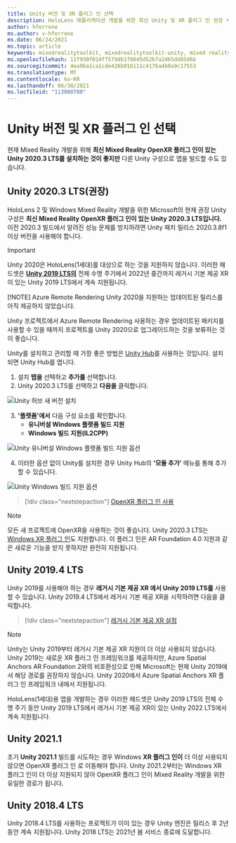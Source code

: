 ```yaml
---
title: Unity 버전 및 XR 플러그 인 선택
description: HoloLens 애플리케이션 개발을 위한 최신 Unity 및 XR 플러그 인 권장 사항을 최신 상태로 유지합니다.
author: hferrone
ms.author: v-hferrone
ms.date: 06/24/2021
ms.topic: article
keywords: mixedrealitytoolkit, mixedrealitytoolkit-unity, mixed reality 헤드셋, windows mixed reality 헤드셋, 가상 현실 헤드셋, unity
ms.openlocfilehash: 11f930f014ff579db1f8845d52b7a2d65dd85d6b
ms.sourcegitcommit: 4ea9ba1ca1cde426b016111c4176a4b0a9c17553
ms.translationtype: MT
ms.contentlocale: ko-KR
ms.lasthandoff: 06/30/2021
ms.locfileid: "113080700"
---
```

# <a name="choosing-a-unity-version-and-xr-plugin"></a>Unity 버전 및 XR 플러그 인 선택

현재 Mixed Reality 개발을 위해 **최신 Mixed Reality OpenXR 플러그 인이 있는 Unity 2020.3 LTS를 설치하는 것이 좋지만** 다른 Unity 구성으로 앱을 빌드할 수도 있습니다.

## <a name="unity-20203-lts-recommended"></a>Unity 2020.3 LTS(권장)

HoloLens 2 및 Windows Mixed Reality 개발을 위한 Microsoft의 현재 권장 Unity 구성은 **최신 Mixed Reality OpenXR 플러그 인이 있는 Unity 2020.3 LTS입니다.** 이전 2020.3 빌드에서 알려진 성능 문제를 방지하려면 Unity 패치 릴리스 2020.3.8f1 이상 버전을 사용해야 합니다.

> [!IMPORTANT]
> Unity 2020은 HoloLens(1세대)를 대상으로 하는 것을 지원하지 않습니다. 이러한 헤드셋은 **[Unity 2019 LTS의](#unity-20194-lts)** 전체 수명 주기에서 2022년 중간까지 레거시 기본 제공 XR이 있는 Unity 2019 LTS에서 계속 지원됩니다.
>
> [!NOTE]
> Azure Remote Rendering Unity 2020을 지원하는 업데이트된 릴리스를 아직 제공하지 않았습니다.
>
> Unity 프로젝트에서 Azure Remote Rendering 사용하는 경우 업데이트된 패키지를 사용할 수 있을 때까지 프로젝트를 Unity 2020으로 업그레이드하는 것을 보류하는 것이 좋습니다.

Unity를 설치하고 관리할 때 가장 좋은 방법은 <a href="https://unity3d.com/get-unity/download" target="_blank">Unity Hub</a>를 사용하는 것입니다. 설치되면 Unity Hub를 엽니다.

1. 설치 **탭을** 선택하고 **추가를** 선택합니다.
2. Unity 2020.3 LTS를 선택하고 **다음을** 클릭합니다.

![Unity 허브 새 버전 설치](images/unity-hub-img-01.png)

3. **'플랫폼'에서** 다음 구성 요소를 확인합니다.
    * **유니버설 Windows 플랫폼 빌드 지원**
    * **Windows 빌드 지원(IL2CPP)**

![Unity 유니버설 Windows 플랫폼 빌드 지원 옵션](../images/Unity_Install_Option_UWP.png)

4. 이러한 옵션 없이 Unity를 설치한 경우 Unity Hub의 **'모듈 추가'** 메뉴를 통해 추가할 수 있습니다.

![Unity Windows 빌드 지원 옵션](../images/Unity_Install_Option_UWP2.png)

> [!div class="nextstepaction"]
> [OpenXR 플러그 인 사용](/windows/mixed-reality/develop/unity/xr-project-setup?tabs=openxr)

> [!NOTE]
> 모든 새 프로젝트에 OpenXR을 사용하는 것이 좋습니다. Unity 2020.3 LTS는 [Windows XR 플러그 인](/windows/mixed-reality/develop/unity/xr-project-setup?tabs=windowsxr)도 지원합니다. 이 플러그 인은 AR Foundation 4.0 지원과 같은 새로운 기능을 받지 못하지만 완전히 지원됩니다.

## <a name="unity-20194-lts"></a>Unity 2019.4 LTS

Unity 2019를 사용해야 하는 경우 **레거시 기본 제공 XR 에서 Unity 2019 LTS를** 사용할 수 있습니다. Unity 2019.4 LTS에서 레거시 기본 제공 XR을 시작하려면 다음을 클릭합니다.

> [!div class="nextstepaction"]
> [레거시 기본 제공 XR 설정](/windows/mixed-reality/develop/unity/xr-project-setup?tabs=legacy)

> [!NOTE]
> Unity는 Unity 2019부터 레거시 기본 제공 XR 지원이 더 이상 사용되지 않습니다.  Unity 2019는 새로운 XR 플러그 인 프레임워크를 제공하지만, Azure Spatial Anchors AR Foundation 2와의 비호환성으로 인해 Microsoft는 현재 Unity 2019에서 해당 경로를 권장하지 않습니다.  Unity 2020에서 Azure Spatial Anchors XR 플러그 인 프레임워크 내에서 지원됩니다.

HoloLens(1세대)용 앱을 개발하는 경우 이러한 헤드셋은 Unity 2019 LTS의 전체 수명 주기 동안 Unity 2019 LTS에서 레거시 기본 제공 XR이 있는 Unity 2022 LTS에서 계속 지원됩니다.

## <a name="unity-20211"></a>Unity 2021.1

초기 **Unity 2021.1** 빌드를 시도하는 경우 Windows **XR 플러그 인이** 더 이상 사용되지 않으면 OpenXR 플러그 인 로 이동해야 합니다.  Unity 2021.2부터는 Windows XR 플러그 인이 더 이상 지원되지 않아 OpenXR 플러그 인이 Mixed Reality 개발을 위한 유일한 경로가 됩니다.

## <a name="unity-20184-lts"></a>Unity 2018.4 LTS

Unity 2018.4 LTS를 사용하는 프로젝트가 이미 있는 경우 Unity 엔진은 릴리스 후 2년 동안 계속 지원됩니다.  Unity 2018 LTS는 2021년 봄 서비스 종료에 도달합니다.
